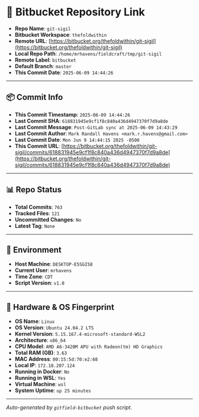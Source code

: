 # 🔗 Bitbucket Repository Link

- **Repo Name**: `git-sigil`
- **Bitbucket Workspace**: `thefoldwithin`
- **Remote URL**: [https://bitbucket.org/thefoldwithin/git-sigil](https://bitbucket.org/thefoldwithin/git-sigil)
- **Local Repo Path**: `/home/mrhavens/fieldcraft/tmp/git-sigil`
- **Remote Label**: `bitbucket`
- **Default Branch**: `master`
- **This Commit Date**: `2025-06-09 14:44:26`

---

## 📦 Commit Info

- **This Commit Timestamp**: `2025-06-09 14:44:26`
- **Last Commit SHA**: `618831945e9cf1f8c840a436d4947370f7d9a8de`
- **Last Commit Message**: `Post-GitLab sync at 2025-06-09 14:43:29`
- **Last Commit Author**: `Mark Randall Havens <mark.r.havens@gmail.com>`
- **Last Commit Date**: `Mon Jun 9 14:44:15 2025 -0500`
- **This Commit URL**: [https://bitbucket.org/thefoldwithin/git-sigil/commits/618831945e9cf1f8c840a436d4947370f7d9a8de](https://bitbucket.org/thefoldwithin/git-sigil/commits/618831945e9cf1f8c840a436d4947370f7d9a8de)

---

## 📊 Repo Status

- **Total Commits**: `763`
- **Tracked Files**: `121`
- **Uncommitted Changes**: `No`
- **Latest Tag**: `None`

---

## 🧭 Environment

- **Host Machine**: `DESKTOP-E5SGI58`
- **Current User**: `mrhavens`
- **Time Zone**: `CDT`
- **Script Version**: `v1.0`

---

## 🧬 Hardware & OS Fingerprint

- **OS Name**: `Linux`
- **OS Version**: `Ubuntu 24.04.2 LTS`
- **Kernel Version**: `5.15.167.4-microsoft-standard-WSL2`
- **Architecture**: `x86_64`
- **CPU Model**: `AMD A6-3420M APU with Radeon(tm) HD Graphics`
- **Total RAM (GB)**: `3.63`
- **MAC Address**: `00:15:5d:70:e2:68`
- **Local IP**: `172.18.207.124`
- **Running in Docker**: `No`
- **Running in WSL**: `Yes`
- **Virtual Machine**: `wsl`
- **System Uptime**: `up 25 minutes`

---

_Auto-generated by `gitfield-bitbucket` push script._
